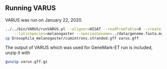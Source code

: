 ## Running VARUS

VARUS was run on January 22, 2020.

```bash
../../bin/VARUS/runVARUS.pl --aligner=HISAT --readFromTable=0 --createindex=1 --latinGenus=Drosophila \
    --latinSpecies=melanogaster --speciesGenome=../data/genome.fasta.masked --logfile=varus_log > log
cp Drosophila_melanogaster/cumintrons.stranded.gff varus.gff
```

The output of VARUS which was used for GeneMark-ET run is included, unzip it with

```bash
gunzip varus.gff.gz
```
